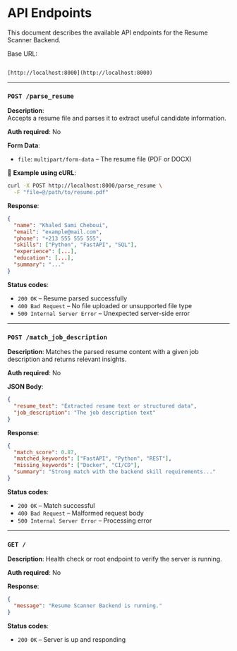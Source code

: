 # API Endpoints

This document describes the available API endpoints for the Resume Scanner Backend.

Base URL:
````

[http://localhost:8000](http://localhost:8000)

````

---

### `POST /parse_resume`

**Description**:  
Accepts a resume file and parses it to extract useful candidate information.

**Auth required**: No

**Form Data**:
- `file`: `multipart/form-data` – The resume file (PDF or DOCX)

📄 **Example using cURL**:
```bash
curl -X POST http://localhost:8000/parse_resume \
  -F "file=@/path/to/resume.pdf"
````

**Response**:

```json
{
  "name": "Khaled Sami Cheboui",
  "email": "example@mail.com",
  "phone": "+213 555 555 555",
  "skills": ["Python", "FastAPI", "SQL"],
  "experience": [...],
  "education": [...],
  "summary": "..."
}
```

**Status codes**:

* `200 OK` – Resume parsed successfully
* `400 Bad Request` – No file uploaded or unsupported file type
* `500 Internal Server Error` – Unexpected server-side error

---

### `POST /match_job_description`

**Description**:
Matches the parsed resume content with a given job description and returns relevant insights.

**Auth required**: No

**JSON Body**:

```json
{
  "resume_text": "Extracted resume text or structured data",
  "job_description": "The job description text"
}
```

**Response**:

```json
{
  "match_score": 0.87,
  "matched_keywords": ["FastAPI", "Python", "REST"],
  "missing_keywords": ["Docker", "CI/CD"],
  "summary": "Strong match with the backend skill requirements..."
}
```

**Status codes**:

* `200 OK` – Match successful
* `400 Bad Request` – Malformed request body
* `500 Internal Server Error` – Processing error

---

### `GET /`

**Description**:
Health check or root endpoint to verify the server is running.

**Auth required**: No

**Response**:

```json
{
  "message": "Resume Scanner Backend is running."
}
```

**Status codes**:

* `200 OK` – Server is up and responding
